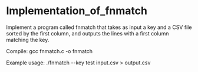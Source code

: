 # Implementation_of_fnmatch
Implement a program called fnmatch that takes as input a key and a CSV file sorted by the first column, and outputs the lines with a first column matching the key.  

Compile: gcc fnmatch.c -o fnmatch

Example usage:  ./fnmatch --key test input.csv > output.csv
